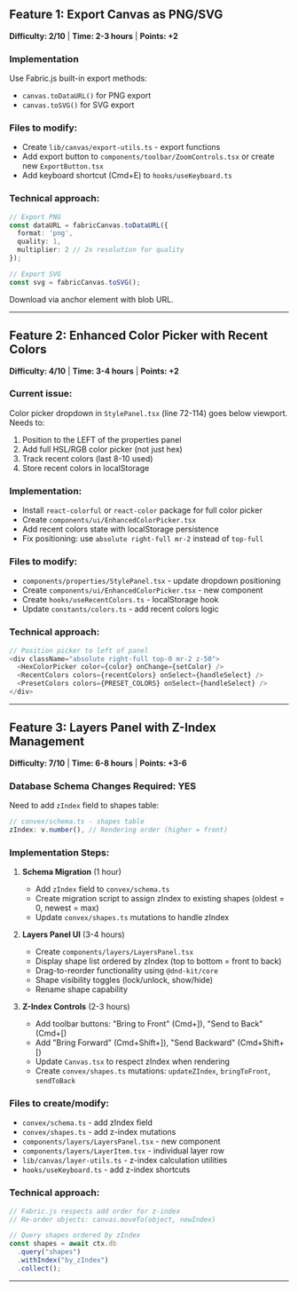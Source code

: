 ## Feature 1: Export Canvas as PNG/SVG

**Difficulty: 2/10** | **Time: 2-3 hours** | **Points: +2**

### Implementation

Use Fabric.js built-in export methods:

- `canvas.toDataURL()` for PNG export
- `canvas.toSVG()` for SVG export

### Files to modify:

- Create `lib/canvas/export-utils.ts` - export functions
- Add export button to `components/toolbar/ZoomControls.tsx` or create new `ExportButton.tsx`
- Add keyboard shortcut (Cmd+E) to `hooks/useKeyboard.ts`

### Technical approach:

```typescript
// Export PNG
const dataURL = fabricCanvas.toDataURL({
  format: 'png',
  quality: 1,
  multiplier: 2 // 2x resolution for quality
});

// Export SVG
const svg = fabricCanvas.toSVG();
```

Download via anchor element with blob URL.



---

## Feature 2: Enhanced Color Picker with Recent Colors

**Difficulty: 4/10** | **Time: 3-4 hours** | **Points: +2**

### Current issue:

Color picker dropdown in `StylePanel.tsx` (line 72-114) goes below viewport. Needs to:

1. Position to the LEFT of the properties panel
2. Add full HSL/RGB color picker (not just hex)
3. Track recent colors (last 8-10 used)
4. Store recent colors in localStorage

### Implementation:

- Install `react-colorful` or `react-color` package for full color picker
- Create `components/ui/EnhancedColorPicker.tsx`
- Add recent colors state with localStorage persistence
- Fix positioning: use `absolute right-full mr-2` instead of `top-full`

### Files to modify:

- `components/properties/StylePanel.tsx` - update dropdown positioning
- Create `components/ui/EnhancedColorPicker.tsx` - new component
- Create `hooks/useRecentColors.ts` - localStorage hook
- Update `constants/colors.ts` - add recent colors logic

### Technical approach:

```typescript
// Position picker to left of panel
<div className="absolute right-full top-0 mr-2 z-50">
  <HexColorPicker color={color} onChange={setColor} />
  <RecentColors colors={recentColors} onSelect={handleSelect} />
  <PresetColors colors={PRESET_COLORS} onSelect={handleSelect} />
</div>
```

---




## Feature 3: Layers Panel with Z-Index Management

**Difficulty: 7/10** | **Time: 6-8 hours** | **Points: +3-6**

### Database Schema Changes Required: YES

Need to add `zIndex` field to shapes table:

```typescript
// convex/schema.ts - shapes table
zIndex: v.number(), // Rendering order (higher = front)
```

### Implementation Steps:

1. **Schema Migration** (1 hour)

   - Add `zIndex` field to `convex/schema.ts`
   - Create migration script to assign zIndex to existing shapes (oldest = 0, newest = max)
   - Update `convex/shapes.ts` mutations to handle zIndex

2. **Layers Panel UI** (3-4 hours)

   - Create `components/layers/LayersPanel.tsx`
   - Display shape list ordered by zIndex (top to bottom = front to back)
   - Drag-to-reorder functionality using `@dnd-kit/core`
   - Shape visibility toggles (lock/unlock, show/hide)
   - Rename shape capability

3. **Z-Index Controls** (2-3 hours)

   - Add toolbar buttons: "Bring to Front" (Cmd+]), "Send to Back" (Cmd+[)
   - Add "Bring Forward" (Cmd+Shift+]), "Send Backward" (Cmd+Shift+[)
   - Update `Canvas.tsx` to respect zIndex when rendering
   - Create `convex/shapes.ts` mutations: `updateZIndex`, `bringToFront`, `sendToBack`

### Files to create/modify:

- `convex/schema.ts` - add zIndex field
- `convex/shapes.ts` - add z-index mutations
- `components/layers/LayersPanel.tsx` - new component
- `components/layers/LayerItem.tsx` - individual layer row
- `lib/canvas/layer-utils.ts` - z-index calculation utilities
- `hooks/useKeyboard.ts` - add z-index shortcuts

### Technical approach:

```typescript
// Fabric.js respects add order for z-index
// Re-order objects: canvas.moveTo(object, newIndex)

// Query shapes ordered by zIndex
const shapes = await ctx.db
  .query("shapes")
  .withIndex("by_zIndex")
  .collect();
```

---